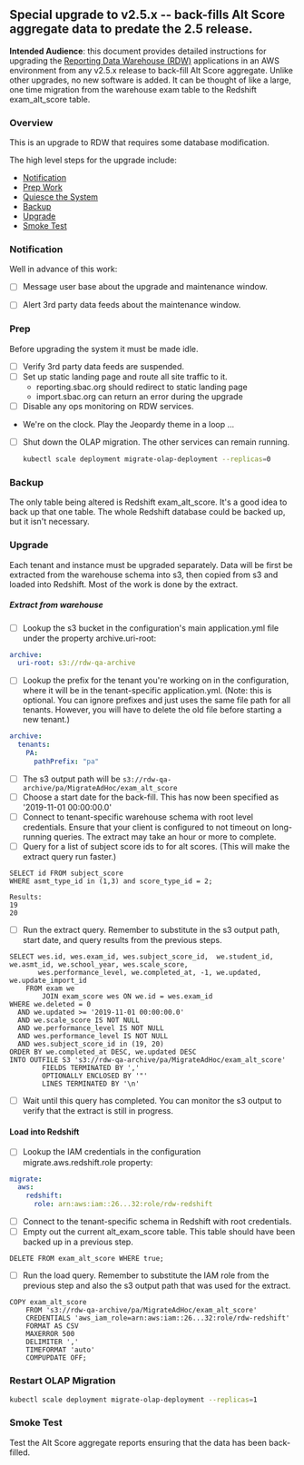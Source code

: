 ## Special upgrade to v2.5.x -- back-fills Alt Score aggregate data to predate the 2.5 release.

**Intended Audience**: this document provides detailed instructions for upgrading the [Reporting Data Warehouse (RDW)](../README.md) applications in an AWS environment 
from any v2.5.x release to back-fill Alt Score aggregate. Unlike other upgrades, no new software is added. It can be thought of like a large, one time
migration from the warehouse exam table to the Redshift exam_alt_score table. 

### Overview

This is an upgrade to RDW that requires some database modification.

The high level steps for the upgrade include:
* [Notification](#notification)
* [Prep Work](#prep-work)
* [Quiesce the System](#quiesce-the-system)
* [Backup](#backup)
* [Upgrade](#upgrade)
* [Smoke Test](#smoke-test)

### Notification
Well in advance of this work:

* [ ] Message user base about the upgrade and maintenance window.
* [ ] Alert 3rd party data feeds about the maintenance window.


### Prep
Before upgrading the system it must be made idle.

* [ ] Verify 3rd party data feeds are suspended.
* [ ] Set up static landing page and route all site traffic to it.
    * reporting.sbac.org should redirect to static landing page
    * import.sbac.org can return an error during the upgrade
* [ ] Disable any ops monitoring on RDW services.
* We're on the clock. Play the Jeopardy theme in a loop ...    
* [ ] Shut down the OLAP migration. The other services can remain running.
    ```bash
    kubectl scale deployment migrate-olap-deployment --replicas=0
    ```

### Backup

The only table being altered is Redshift exam_alt_score. It's a good idea to back up that one table. The whole Redshift
database could be backed up, but it isn't necessary. 

### Upgrade

Each tenant and instance must be upgraded separately. Data will be first be extracted from the warehouse schema into
s3, then copied from s3 and loaded into Redshift. Most of the work is done
by the extract.

##### Extract from warehouse

* [ ] Lookup the s3 bucket in the configuration's main application.yml file under the
  property archive.uri-root:
```yaml
archive:
  uri-root: s3://rdw-qa-archive
```
* [ ] Lookup the prefix for the tenant you're working on in the configuration, where
  it will be in the tenant-specific application.yml. 
  (Note: this is optional. You can ignore prefixes and just uses the same file path 
  for all tenants. However, you will have to delete the old file before starting a new tenant.)
```yaml
archive:
  tenants:
    PA:
      pathPrefix: "pa"
```
* [ ] The s3 output path will be ```s3://rdw-qa-archive/pa/MigrateAdHoc/exam_alt_score```
* [ ] Choose a start date for the back-fill. This has now been specified as '2019-11-01 00:00:00.0'
* [ ] Connect to tenant-specific warehouse schema with root level credentials.
  Ensure that your client is configured to not timeout on long-running queries. The
  extract may take an hour or more to complete. 
*  [ ] Query for a list of subject score ids to for alt scores. (This will make the
   extract query run faster.)
```mysql
SELECT id FROM subject_score 
WHERE asmt_type_id in (1,3) and score_type_id = 2;
```
```
Results:
19
20
```
* [ ] Run the extract query. Remember to substitute in the s3 output path, start date,
and query results from the previous steps. 
```mysql
SELECT wes.id, wes.exam_id, wes.subject_score_id,  we.student_id, we.asmt_id, we.school_year, wes.scale_score,
       wes.performance_level, we.completed_at, -1, we.updated, we.update_import_id
    FROM exam we
        JOIN exam_score wes ON we.id = wes.exam_id
WHERE we.deleted = 0
  AND we.updated >= '2019-11-01 00:00:00.0'
  AND we.scale_score IS NOT NULL
  AND we.performance_level IS NOT NULL
  AND wes.performance_level IS NOT NULL
  AND wes.subject_score_id in (19, 20)
ORDER BY we.completed_at DESC, we.updated DESC
INTO OUTFILE S3 's3://rdw-qa-archive/pa/MigrateAdHoc/exam_alt_score'
        FIELDS TERMINATED BY ','
        OPTIONALLY ENCLOSED BY '"'
        LINES TERMINATED BY '\n'
```
* [ ] Wait until this query has completed. You can monitor the s3 output to verify
  that the extract is still in progress.

#### Load into Redshift
* [ ] Lookup the IAM credentials in the configuration migrate.aws.redshift.role property:
```yaml
migrate:
  aws:
    redshift:
      role: arn:aws:iam::26...32:role/rdw-redshift
```
* [ ] Connect to the tenant-specific schema in Redshift with root credentials.
* [ ] Empty out the current alt_exam_score table. This table should have been backed up in a previous step. 
```redshift
DELETE FROM exam_alt_score WHERE true;
```
* [ ] Run the load query. Remember to substitute the IAM role from  the previous step 
  and also the s3 output path that was used for the extract.
```redshift
COPY exam_alt_score
    FROM 's3://rdw-qa-archive/pa/MigrateAdHoc/exam_alt_score'
    CREDENTIALS 'aws_iam_role=arn:aws:iam::26...32:role/rdw-redshift'
    FORMAT AS CSV
    MAXERROR 500
    DELIMITER ','
    TIMEFORMAT 'auto'
    COMPUPDATE OFF;
   ```

### Restart OLAP Migration
```bash
kubectl scale deployment migrate-olap-deployment --replicas=1
```

### Smoke Test

Test the Alt Score aggregate reports ensuring that the data has been back-filled.
